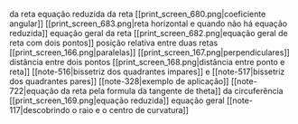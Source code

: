 
da reta
	equação reduzida da reta
		[[print_screen_680.png|coeficiente angular]]
		[[print_screen_683.png|reta horizontal e quando não há equação reduzida]]
	equação geral da reta
		[[print_screen_682.png|equação geral de reta com dois pontos]]
	posição relativa entre duas retas
		[[print_screen_166.png|paralelas]]
		[[print_screen_167.png|perpendiculares]]
	distância entre dois pontos
	[[print_screen_168.png|distância entre ponto e reta]]
	[[note-516|bissetriz dos quadrantes impares]] e [[note-517|bissetriz dos quadrantes pares]]
		[[note-328|exemplo de aplicação]]
	[[note-722|equação da reta pela formula da tangente de theta]] 
da circuferência
	[[print_screen_169.png|equação reduzida]]
	equação geral
	[[note-117|descobrindo o raio e o centro de curvatura]]

